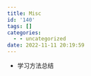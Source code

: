 ```yaml
---
title: Misc
id: '140'
tags: []
categories:
  - - uncategorized
date: 2022-11-11 20:19:59
---
```


*   学习方法总结